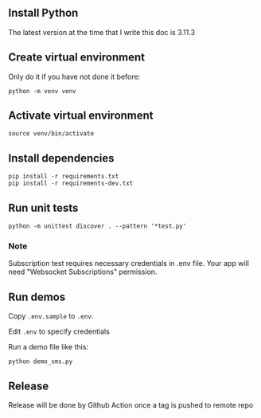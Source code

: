 ## Install Python

The latest version at the time that I write this doc is 3.11.3

## Create virtual environment

Only do it if you have not done it before:

```
python -m venv venv
```

## Activate virtual environment

```
source venv/bin/activate
```

## Install dependencies

```
pip install -r requirements.txt
pip install -r requirements-dev.txt
```

## Run unit tests

```
python -m unittest discover . --pattern '*test.py'
```

### Note

Subscription test requires necessary credentials in .env file. Your app will need "Websocket Subscriptions" permission.

## Run demos

Copy `.env.sample` to `.env`.

Edit `.env` to specify credentials

Run a demo file like this:

```
python demo_sms.py
```


## Release

Release will be done by Github Action once a tag is pushed to remote repo